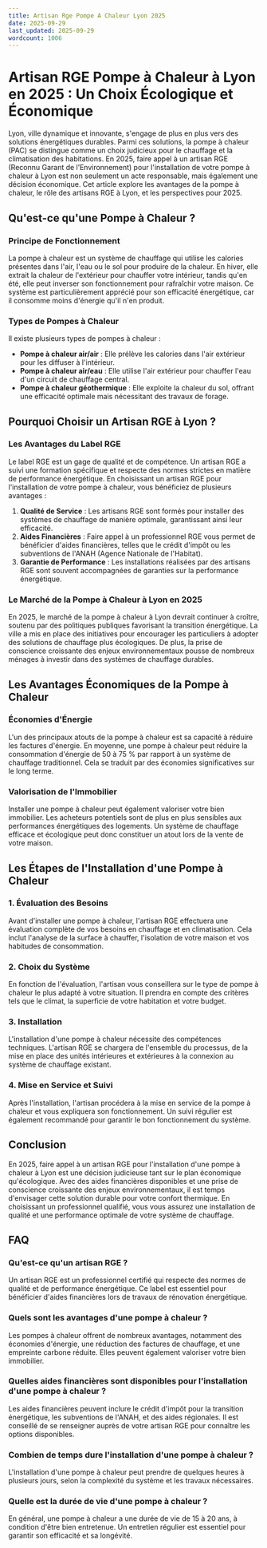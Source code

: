 ```yaml
---
title: Artisan Rge Pompe A Chaleur Lyon 2025
date: 2025-09-29
last_updated: 2025-09-29
wordcount: 1006
---
```


# Artisan RGE Pompe à Chaleur à Lyon en 2025 : Un Choix Écologique et Économique

Lyon, ville dynamique et innovante, s'engage de plus en plus vers des solutions énergétiques durables. Parmi ces solutions, la pompe à chaleur (PAC) se distingue comme un choix judicieux pour le chauffage et la climatisation des habitations. En 2025, faire appel à un artisan RGE (Reconnu Garant de l’Environnement) pour l'installation de votre pompe à chaleur à Lyon est non seulement un acte responsable, mais également une décision économique. Cet article explore les avantages de la pompe à chaleur, le rôle des artisans RGE à Lyon, et les perspectives pour 2025.

## Qu'est-ce qu'une Pompe à Chaleur ?

### Principe de Fonctionnement

La pompe à chaleur est un système de chauffage qui utilise les calories présentes dans l'air, l'eau ou le sol pour produire de la chaleur. En hiver, elle extrait la chaleur de l'extérieur pour chauffer votre intérieur, tandis qu'en été, elle peut inverser son fonctionnement pour rafraîchir votre maison. Ce système est particulièrement apprécié pour son efficacité énergétique, car il consomme moins d'énergie qu'il n'en produit.

### Types de Pompes à Chaleur

Il existe plusieurs types de pompes à chaleur :

- **Pompe à chaleur air/air** : Elle prélève les calories dans l'air extérieur pour les diffuser à l'intérieur.
- **Pompe à chaleur air/eau** : Elle utilise l'air extérieur pour chauffer l'eau d'un circuit de chauffage central.
- **Pompe à chaleur géothermique** : Elle exploite la chaleur du sol, offrant une efficacité optimale mais nécessitant des travaux de forage.

## Pourquoi Choisir un Artisan RGE à Lyon ?

### Les Avantages du Label RGE

Le label RGE est un gage de qualité et de compétence. Un artisan RGE a suivi une formation spécifique et respecte des normes strictes en matière de performance énergétique. En choisissant un artisan RGE pour l'installation de votre pompe à chaleur, vous bénéficiez de plusieurs avantages :

1. **Qualité de Service** : Les artisans RGE sont formés pour installer des systèmes de chauffage de manière optimale, garantissant ainsi leur efficacité.
2. **Aides Financières** : Faire appel à un professionnel RGE vous permet de bénéficier d'aides financières, telles que le crédit d'impôt ou les subventions de l'ANAH (Agence Nationale de l'Habitat).
3. **Garantie de Performance** : Les installations réalisées par des artisans RGE sont souvent accompagnées de garanties sur la performance énergétique.

### Le Marché de la Pompe à Chaleur à Lyon en 2025

En 2025, le marché de la pompe à chaleur à Lyon devrait continuer à croître, soutenu par des politiques publiques favorisant la transition énergétique. La ville a mis en place des initiatives pour encourager les particuliers à adopter des solutions de chauffage plus écologiques. De plus, la prise de conscience croissante des enjeux environnementaux pousse de nombreux ménages à investir dans des systèmes de chauffage durables.

## Les Avantages Économiques de la Pompe à Chaleur

### Économies d'Énergie

L'un des principaux atouts de la pompe à chaleur est sa capacité à réduire les factures d'énergie. En moyenne, une pompe à chaleur peut réduire la consommation d'énergie de 50 à 75 % par rapport à un système de chauffage traditionnel. Cela se traduit par des économies significatives sur le long terme.

### Valorisation de l'Immobilier

Installer une pompe à chaleur peut également valoriser votre bien immobilier. Les acheteurs potentiels sont de plus en plus sensibles aux performances énergétiques des logements. Un système de chauffage efficace et écologique peut donc constituer un atout lors de la vente de votre maison.

## Les Étapes de l'Installation d'une Pompe à Chaleur

### 1. Évaluation des Besoins

Avant d'installer une pompe à chaleur, l'artisan RGE effectuera une évaluation complète de vos besoins en chauffage et en climatisation. Cela inclut l'analyse de la surface à chauffer, l'isolation de votre maison et vos habitudes de consommation.

### 2. Choix du Système

En fonction de l'évaluation, l'artisan vous conseillera sur le type de pompe à chaleur le plus adapté à votre situation. Il prendra en compte des critères tels que le climat, la superficie de votre habitation et votre budget.

### 3. Installation

L'installation d'une pompe à chaleur nécessite des compétences techniques. L'artisan RGE se chargera de l'ensemble du processus, de la mise en place des unités intérieures et extérieures à la connexion au système de chauffage existant.

### 4. Mise en Service et Suivi

Après l'installation, l'artisan procédera à la mise en service de la pompe à chaleur et vous expliquera son fonctionnement. Un suivi régulier est également recommandé pour garantir le bon fonctionnement du système.

## Conclusion

En 2025, faire appel à un artisan RGE pour l'installation d'une pompe à chaleur à Lyon est une décision judicieuse tant sur le plan économique qu'écologique. Avec des aides financières disponibles et une prise de conscience croissante des enjeux environnementaux, il est temps d'envisager cette solution durable pour votre confort thermique. En choisissant un professionnel qualifié, vous vous assurez une installation de qualité et une performance optimale de votre système de chauffage.

## FAQ

### Qu'est-ce qu'un artisan RGE ?

Un artisan RGE est un professionnel certifié qui respecte des normes de qualité et de performance énergétique. Ce label est essentiel pour bénéficier d'aides financières lors de travaux de rénovation énergétique.

### Quels sont les avantages d'une pompe à chaleur ?

Les pompes à chaleur offrent de nombreux avantages, notamment des économies d'énergie, une réduction des factures de chauffage, et une empreinte carbone réduite. Elles peuvent également valoriser votre bien immobilier.

### Quelles aides financières sont disponibles pour l'installation d'une pompe à chaleur ?

Les aides financières peuvent inclure le crédit d'impôt pour la transition énergétique, les subventions de l'ANAH, et des aides régionales. Il est conseillé de se renseigner auprès de votre artisan RGE pour connaître les options disponibles.

### Combien de temps dure l'installation d'une pompe à chaleur ?

L'installation d'une pompe à chaleur peut prendre de quelques heures à plusieurs jours, selon la complexité du système et les travaux nécessaires.

### Quelle est la durée de vie d'une pompe à chaleur ?

En général, une pompe à chaleur a une durée de vie de 15 à 20 ans, à condition d'être bien entretenue. Un entretien régulier est essentiel pour garantir son efficacité et sa longévité.